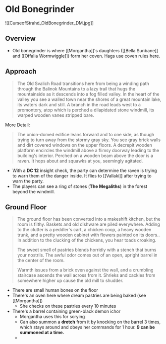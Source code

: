 # Old Bonegrinder
![[CurseofStrahd_OldBonegrinder_DM.jpg]]

## Overview
* Old bonegrinder is where [[Morgantha]]'s daughters ([[Bella Sunbane]] and [[Offalia Wormwiggle]]) form her coven. Hags use coven rules here.

## Approach
> The Old Svalich Road transitions here from being a winding path through the Balinok Mountains to a lazy trail that hugs the mountainside as it descends into a fog filled valley. In the heart of the valley you see a walled town near the shores of a great mountain lake, its waters dark and still. A branch in the road leads west to a promontory, atop which is perched a dilapidated stone windmill, its warped wooden vanes stripped bare.

More Detail:
> The onion-domed edifice leans forward and to one side, as though trying to turn away from the stormy gray sky. You see gray brick walls and dirt covered windows on the upper floors. A decrepit wooden platform encircles the windmill above a flimsy doorway leading to the building's interior. Perched on a wooden beam above the door is a raven. It hops about and squawks at you, seemingly agitated.

* With a **DC 12** insight check, the party can determine the raven is trying to warn them of the danger inside. It flies to [[Vallaki]] after trying to warn the party.
* The players can see a ring of stones (**The Megaliths**) in the forest beyond the windmill.

## Ground Floor
> The ground floor has been converted into a makeshift kitchen, but the room is filthy. Baskets and old dishware are piled everywhere. Adding to the clutter is a peddler's cart, a chicken coop, a heavy wooden trunk, and a pretty wooden cabinet with flowers painted on its doors.. In addition to the clucking of the chickens, you hear toads croaking.
>
> The sweet smell of pastries blends horridly with a stench that burns your nostrils. The awful odor comes out of an open, upright barrel in the center of the room.
>
> Warmth issues from a brick oven against the wall, and a crumbling staircase ascends the wall across from it. Shrieks and cackles from somewhere higher up cause the old mill to shudder.

* There are small human bones on the floor
* There's an oven here where dream pastries are being baked (see [[Morgantha]])
  * She checks on these pastries every 10 minutes
* There's a barrel containing green-black demon ichor
  * Morgantha uses this for scrying
  * Can also summon a **dretch** from it by knocking on the barrel 3 times, which stays around and obeys her commands for 1 hour. **9 can be summoned at a time.**
  * 

